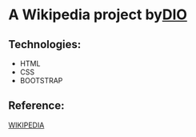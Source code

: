 <h1>A Wikipedia project by<a href="https://www.dio.me">DIO</a></h1>
<h2>Technologies:</h2>
<ul>
  <li>HTML</li>
  <li>CSS</li>
  <li>BOOTSTRAP</li>
</ul>
<h2>
  Reference:
</h2>
<a href="https://en.wikipedia.org/wiki/The_Big_Bang_Theory">
    WIKIPEDIA
</a>
